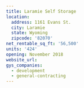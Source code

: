 ```yaml
---
title: Laramie Self Storage
location:
  address: 1161 Evans St.
  city: Laramie
  state: Wyoming
  zipcode: '82070'
net_rentable_sq_ft: '56,500'
units: '424'
opening: November 2018
website_url:
gys_companies:
  - development
  - general-contracting
---
```


